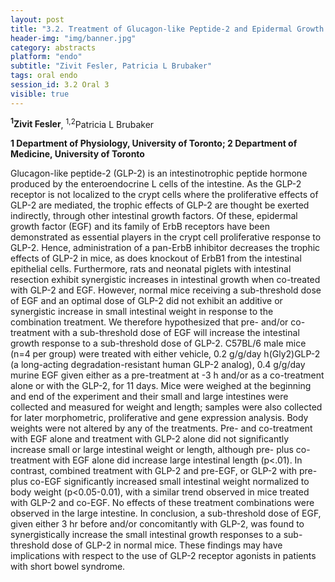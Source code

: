 ```yaml
---
layout: post
title: "3.2. Treatment of Glucagon-like Peptide-2 and Epidermal Growth Factor Simultaneously Increases Small Intestine Growth Synergistically in Mice "
header-img: "img/banner.jpg"
category: abstracts
platform: "endo"
subtitle: "Zivit Fesler, Patricia L Brubaker"
tags: oral endo
session_id: 3.2 Oral 3
visible: true
---
```

**<sup>1</sup>Zivit Fesler**, <sup>1,2</sup>Patricia L Brubaker

__1 Department of Physiology, University of Toronto; 2 Department of Medicine, University of Toronto__

Glucagon-like peptide-2 (GLP-2) is an intestinotrophic peptide hormone produced by the enteroendocrine L cells of the intestine. As the GLP-2 receptor is not localized to the crypt cells where the proliferative effects of GLP-2 are mediated, the trophic effects of GLP-2 are thought be exerted indirectly, through other intestinal growth factors. Of these, epidermal growth factor (EGF) and its family of ErbB receptors have been demonstrated as essential players in the crypt cell proliferative response to GLP-2. Hence, administration of a pan-ErbB inhibitor decreases the trophic effects of GLP-2 in mice, as does knockout of ErbB1 from the intestinal epithelial cells. Furthermore, rats and neonatal piglets with intestinal resection exhibit synergistic increases in intestinal growth when co-treated with GLP-2 and EGF. However, normal mice receiving a sub-threshold dose of EGF and an optimal dose of GLP-2 did not exhibit an additive or synergistic increase in small intestinal weight in response to the combination treatment. We therefore hypothesized that pre- and/or co-treatment with a sub-threshold dose of EGF will increase the intestinal growth response to a sub-threshold dose of GLP-2. C57BL/6 male mice (n=4 per group) were treated with either vehicle, 0.2  g/g/day h(Gly2)GLP-2 (a long-acting degradation-resistant human GLP-2 analog), 0.4  g/g/day murine EGF given either as a pre-treatment at -3 h and/or as a co-treatment alone or with the GLP-2, for 11 days. Mice were weighed at the beginning and end of the experiment and their small and large intestines were collected and measured for weight and length; samples were also collected for later morphometric, proliferative and gene expression analysis. Body weights were not altered by any of the treatments. Pre- and co-treatment with EGF alone and treatment with GLP-2 alone did not significantly increase small or large intestinal weight or length, although pre- plus co-treatment with EGF alone did increase large intestinal length (p<.01). In contrast, combined treatment with GLP-2 and pre-EGF, or GLP-2 with pre- plus co-EGF significantly increased small intestinal weight normalized to body weight (p<0.05-0.01), with a similar trend observed in mice treated with GLP-2 and co-EGF. No effects of these treatment combinations were observed in the large intestine. In conclusion, a sub-threshold dose of EGF, given either 3 hr before and/or concomitantly with GLP-2, was found to synergistically increase the small intestinal growth responses to a sub-threshold dose of GLP-2 in normal mice.  These findings may have implications with respect to the use of GLP-2 receptor agonists in patients with short bowel syndrome.